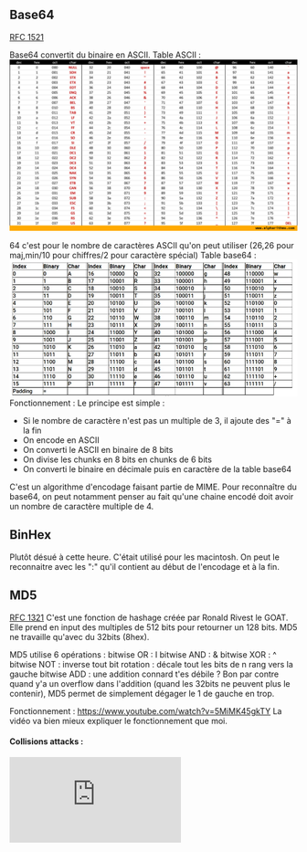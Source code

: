 ## Base64

[RFC 1521](https://www.rfc-editor.org/rfc/rfc1521.txt)

Base64 convertit du binaire en ASCII.
Table ASCII :
![Pasted image 20250110111834.png](https://github.com/PavelSmerdiakov/Security-Notes/blob/main/Pasted%20image%2020250110111834.png)


64 c'est pour le nombre de caractères ASCII qu'on peut utiliser (26,26 pour maj,min/10 pour chiffres/2 pour caractère spécial)
Table base64 :
![Pasted image 20250110094142.png](https://github.com/PavelSmerdiakov/Security-Notes/blob/main/Pasted%20image%2020250110094142.png)
Fonctionnement :
Le principe est simple :
- Si le nombre de caractère n'est pas un multiple de 3, il ajoute des "=" à la fin
- On encode en ASCII
- On converti le ASCII en binaire de 8 bits
- On divise les chunks en 8 bits en chunks de 6 bits
- On converti le binaire en décimale puis en caractère de la table base64

C'est un algorithme d'encodage faisant partie de MIME.
Pour reconnaître du base64, on peut notamment penser au fait qu'une chaine encodé doit avoir un nombre de caractère multiple de 4.


## BinHex

Plutôt désué à cette heure. C'était utilisé pour les macintosh.
On peut le reconnaitre avec les ":" qu'il contient au début de l'encodage et à la fin.


## MD5
[RFC 1321](https://www.ietf.org/rfc/rfc1321.txt)
C'est une fonction de hashage créée par Ronald Rivest le GOAT. Elle prend en input des multiples de 512 bits pour retourner un 128 bits. MD5 ne travaille qu'avec du 32bits (8hex).

MD5 utilise 6 opérations :
bitwise OR : I
bitwise AND : &
bitwise XOR : ^
bitwise NOT : inverse tout
bit rotation : décale tout les bits de n rang vers la gauche
bitwise ADD : une addition connard t'es débile ? Bon par contre quand y'a un overflow dans l'addition (quand les 32bits ne peuvent plus le contenir), MD5 permet de simplement dégager le 1 de gauche en trop.

Fonctionnement :
https://www.youtube.com/watch?v=5MiMK45gkTY
La vidéo va bien mieux expliquer le fonctionnement que moi.

#### Collisions attacks :

![EN - Collisions of MD5.pdf](https://github.com/PavelSmerdiakov/Security-Notes/blob/main/EN%20-%20Collisions%20of%20MD5.pdf)
